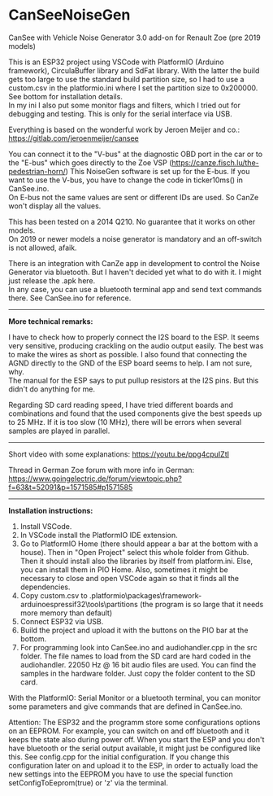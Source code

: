 # CanSeeNoiseGen
CanSee with Vehicle Noise Generator 3.0 add-on for Renault Zoe (pre 2019 models)

This is an ESP32 project using VSCode with PlatformIO (Arduino framework), CirculaBuffer library and SdFat library. With the latter the build gets too large to use the standard build partition size, so I had to use a custom.csv in the platformio.ini where I set the partition size to 0x200000. See bottom for installation details.  
In my ini I also put some monitor flags and filters, which I tried out for debugging and testing. This is only for the serial interface via USB.

Everything is based on the wonderful work by Jeroen Meijer and co.: https://gitlab.com/jeroenmeijer/cansee

You can connect it to the "V-bus" at the diagnostic OBD port in the car or to the "E-bus" which goes directly to the Zoe VSP (https://canze.fisch.lu/the-pedestrian-horn/)
This NoiseGen software is set up for the E-bus. If you want to use the V-bus, you have to change the code in ticker10ms() in CanSee.ino.  
On E-bus not the same values are sent or different IDs are used. So CanZe won't display all the values.

This has been tested on a 2014 Q210. No guarantee that it works on other models.  
On 2019 or newer models a noise generator is mandatory and an off-switch is not allowed, afaik.

There is an integration with CanZe app in development to control the Noise Generator via bluetooth. But I haven't decided yet what to do with it. I might just release the .apk here.  
In any case, you can use a bluetooth terminal app and send text commands there. See CanSee.ino for reference.

---

**More technical remarks:**

I have to check how to properly connect the I2S board to the ESP. It seems very sensitive, producing crackling on the audio output easily. The best was to make the wires as short as possible. I also found that connecting the AGND directly to the GND of the ESP board seems to help. I am not sure, why.  
The manual for the ESP says to put pullup resistors at the I2S pins. But this didn't do anything for me.

Regarding SD card reading speed, I have tried different boards and combinations and found that the used components give the best speeds up to 25 MHz. If it is too slow (10 MHz), there will be errors when several samples are played in parallel.

---

Short video with some explanations: https://youtu.be/ppg4cpuIZtI

Thread in German Zoe forum with more info in German: https://www.goingelectric.de/forum/viewtopic.php?f=63&t=52091&p=1571585#p1571585

---

**Installation instructions:**

1. Install VSCode.
2. In VSCode install the PlatformIO IDE extension. 
3. Go to PlatformIO Home (there should appear a bar at the bottom with a house). Then in "Open Project" select this whole folder from Github. Then it should install also the libraries by itself from platform.ini. Else, you can install them in PIO Home. Also, sometimes it might be necessary to close and open VSCode again so that it finds all the dependencies. 
4. Copy custom.csv to \.platformio\packages\framework-arduinoespressif32\tools\partitions (the program is so large that it needs more memory than default)
5. Connect ESP32 via USB.
6. Build the project and upload it with the buttons on the PIO bar at the bottom.
7. For programming look into CanSee.ino and audiohandler.cpp in the src folder. The file names to load from the SD card are hard coded in the audiohandler. 22050 Hz @ 16 bit audio files are used. You can find the samples in the hardware folder. Just copy the folder content to the SD card.

With the PlatformIO: Serial Monitor or a bluetooth terminal, you can monitor some parameters and give commands that are defined in CanSee.ino.

Attention: The ESP32 and the programm store some configurations options on an EEPROM. For example, you can switch on and off bluetooth and it keeps the state also during power off. When you start the ESP and you don't have bluetooth or the serial output available, it might just be configured like this. See config.cpp for the initial configuration. If you change this configuration later on and upload it to the ESP, in order to actually load the new settings into the EEPROM you have to use the special function setConfigToEeprom(true) or 'z' via the terminal.
